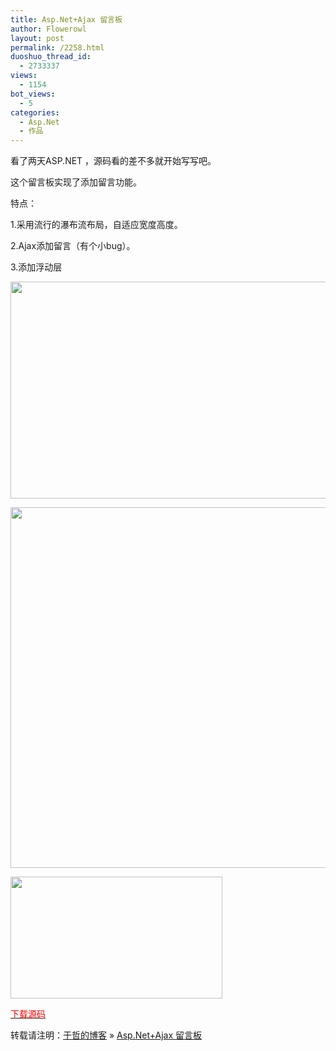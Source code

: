 ```yaml
---
title: Asp.Net+Ajax 留言板
author: Flowerowl
layout: post
permalink: /2258.html
duoshuo_thread_id:
  - 2733337
views:
  - 1154
bot_views:
  - 5
categories:
  - Asp.Net
  - 作品
---
```

看了两天ASP.NET ，源码看的差不多就开始写写吧。

这个留言板实现了添加留言功能。

特点：

1.采用流行的瀑布流布局，自适应宽度高度。

2.Ajax添加留言（有个小bug）。

3.添加浮动层

[<img class="alignnone size-full wp-image-2259" title="Lazy Message2" src="http://lazynight.me/wp-content/uploads/2012/06/Lazy-Message2.gif" alt="" width="685" height="347" />][1]

[<img class="alignnone size-large wp-image-2262" title="Lazy Message" src="http://lazynight.me/wp-content/uploads/2012/06/Lazy-Message-1024x577.jpg" alt="" width="1024" height="577" />][2]

[<img class="alignnone size-full wp-image-2263" title="Lazy Message3" src="http://lazynight.me/wp-content/uploads/2012/06/Lazy-Message3.jpg" alt="" width="339" height="195" />][3]

<span style="color: #ff0000;"><a href="http://dl.dbank.com/c0p6ab1hii" target="_blank"><span style="color: #ff0000;">下载源码</span></a></span>

转载请注明：[于哲的博客][4] &raquo; [Asp.Net+Ajax 留言板][5]

 [1]: http://lazynight.me/wp-content/uploads/2012/06/Lazy-Message2.gif
 [2]: http://lazynight.me/wp-content/uploads/2012/06/Lazy-Message.jpg
 [3]: http://lazynight.me/wp-content/uploads/2012/06/Lazy-Message3.jpg
 [4]: http://lazynight.me
 [5]: http://lazynight.me/2258.html